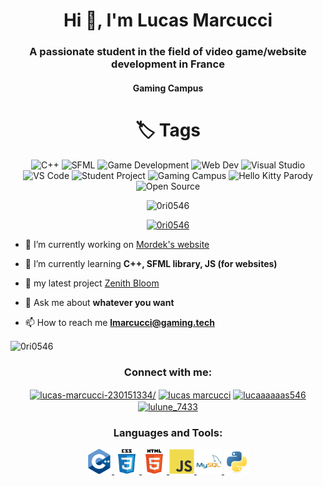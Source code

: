 <h1 align="center">Hi 👋, I'm Lucas Marcucci</h1>
<h3 align="center">A passionate student in the field of video game/website development in France</h3>
<h4 align="center">Gaming Campus</h4>

<h1 align="center"> 🏷️ Tags</h1>
<p align="center">

  <img src="https://img.shields.io/badge/C++-00599C?logo=c%2B%2B&logoColor=white" alt="C++" />
  <img src="https://img.shields.io/badge/SFML-2E8B57?logo=sfml&logoColor=white" alt="SFML" />
  <img src="https://img.shields.io/badge/Game%20Development-FF4500?logo=unity&logoColor=white" alt="Game Development" />
  <img src="https://img.shields.io/badge/Web%20Dev-F7DF1E?logo=javascript&logoColor=black" alt="Web Dev" />
  <img src="https://img.shields.io/badge/Visual%20Studio-5C2D91?logo=visualstudio&logoColor=white" alt="Visual Studio" />
  <img src="https://img.shields.io/badge/VS%20Code-007ACC?logo=visual-studio-code&logoColor=white" alt="VS Code" />
  <img src="https://img.shields.io/badge/Student%20Project-808080?logo=gradle&logoColor=white" alt="Student Project" />
  <img src="https://img.shields.io/badge/Gaming%20Campus-1E90FF?logo=google-earth&logoColor=white" alt="Gaming Campus" />
  <img src="https://img.shields.io/badge/Hello%20Kitty%20Parody-FF69B4?logo=pinterest&logoColor=white" alt="Hello Kitty Parody" />
  <img src="https://img.shields.io/badge/Open%20Source-3FB950?logo=github&logoColor=white" alt="Open Source" />
</p>

<p align="center"> <img src="https://komarev.com/ghpvc/?username=0ri0546&label=Profile%20views&color=0e75b6&style=flat" alt="0ri0546" /> </p>

<p align="center"> <a href="https://github.com/ryo-ma/github-profile-trophy"><img src="https://github-profile-trophy.vercel.app/?username=0ri0546" alt="0ri0546" /></a> </p>

- 🔭 I’m currently working on [Mordek's website](https://github.com/0ri0546/MordekDrums)

- 🌱 I’m currently learning **C++, SFML library, JS (for websites)**

- 👯 my latest project [Zenith Bloom](https://github.com/0ri0546/Zenith-Bloom---Projet-)

- 💬 Ask me about **whatever you want**

- 📫 How to reach me **lmarcucci@gaming.tech**

<p><img align="center" src="https://github-readme-stats.vercel.app/api/top-langs?username=0ri0546&show_icons=true&locale=en&layout=compact" alt="0ri0546" width="480" /></p>

<h3 align="center">Connect with me:</h3>
<p align="center">
<a href="https://linkedin.com/in/lucas-marcucci-230151334/" target="blank"><img align="center" src="https://raw.githubusercontent.com/rahuldkjain/github-profile-readme-generator/master/src/images/icons/Social/linked-in-alt.svg" alt="lucas-marcucci-230151334/" height="30" width="40" /></a>
<a href="https://fb.com/lucas marcucci" target="blank"><img align="center" src="https://raw.githubusercontent.com/rahuldkjain/github-profile-readme-generator/master/src/images/icons/Social/facebook.svg" alt="lucas marcucci" height="30" width="40" /></a>
<a href="https://instagram.com/lucaaaaaas546" target="blank"><img align="center" src="https://raw.githubusercontent.com/rahuldkjain/github-profile-readme-generator/master/src/images/icons/Social/instagram.svg" alt="lucaaaaaas546" height="30" width="40" /></a>
<a href="https://discord.com/users/800817905687461888" target="blank"><img align="center" src="https://raw.githubusercontent.com/rahuldkjain/github-profile-readme-generator/master/src/images/icons/Social/discord.svg" alt="lulune_7433" height="30" width="40" /></a>
</p>

<h3 align="center">Languages and Tools:</h3>
<p align="center"> <a href="https://www.w3schools.com/cpp/" target="_blank" rel="noreferrer"> <img src="https://raw.githubusercontent.com/devicons/devicon/master/icons/cplusplus/cplusplus-original.svg" alt="cplusplus" width="40" height="40"/> </a> <a href="https://www.w3schools.com/css/" target="_blank" rel="noreferrer"> <img src="https://raw.githubusercontent.com/devicons/devicon/master/icons/css3/css3-original-wordmark.svg" alt="css3" width="40" height="40"/> </a> <a href="https://www.w3.org/html/" target="_blank" rel="noreferrer"> <img src="https://raw.githubusercontent.com/devicons/devicon/master/icons/html5/html5-original-wordmark.svg" alt="html5" width="40" height="40"/> </a> <a href="https://developer.mozilla.org/en-US/docs/Web/JavaScript" target="_blank" rel="noreferrer"> <img src="https://raw.githubusercontent.com/devicons/devicon/master/icons/javascript/javascript-original.svg" alt="javascript" width="40" height="40"/> </a> <a href="https://www.mysql.com/" target="_blank" rel="noreferrer"> <img src="https://raw.githubusercontent.com/devicons/devicon/master/icons/mysql/mysql-original-wordmark.svg" alt="mysql" width="40" height="40"/> </a> <a href="https://www.python.org" target="_blank" rel="noreferrer"> <img src="https://raw.githubusercontent.com/devicons/devicon/master/icons/python/python-original.svg" alt="python" width="40" height="40"/> </a> </p>


